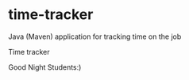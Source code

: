 # time-tracker
Java (Maven) application for tracking time on the job

Time tracker

Good Night Students:)
